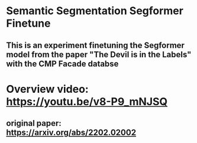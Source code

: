

# Semantic Segmentation Segformer Finetune

## This is an experiment finetuning the Segformer model from the paper "The Devil is in the Labels" with the CMP Facade databse

# Overview video: https://youtu.be/v8-P9_mNJSQ

## original paper: https://arxiv.org/abs/2202.02002
